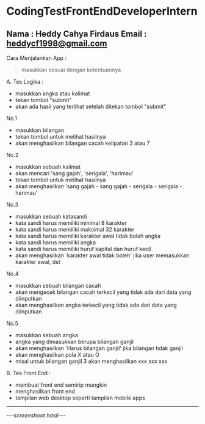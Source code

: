 # CodingTestFrontEndDeveloperIntern
Nama : Heddy Cahya Firdaus
Email : heddycf1998@gmail.com
-------------------------------------------
Cara Menjalankan App : 
> masukkan sesuai dengan ketentuannya

A. Tes Logika :
- masukkan angka atau kalimat
- tekan tombol "submit"
- akan ada hasil yang terlihat setelah ditekan tombol "submit"

No.1
- masukkan bilangan
- tekan tombol untuk melihat hasilnya
- akan menghasilkan bilangan cacah kelipatan 3 atau 7

No.2
- masukkan sebuah kalimat
- akan mencari 'sang gajah', 'serigala', 'harimau'
- tekan tombol untuk melihat hasilnya
- akan menghasilkan 'sang gajah - sang gajah - serigala - serigala - harimau'

No.3
- masukkan sebuah katasandi
- kata sandi harus memiliki minimal 8 karakter
- kata sandi harus memiliki maksimal 32 karakter
- kata sandi harus memiliki karakter awal tidak boleh angka
- kata sandi harus memiliki angka
- kata sandi harus memiliki huruf kapital dan huruf kecil
- akan menghasilkan 'karakter awal tidak boleh' jika user memasukkan karakter awal, dst

No.4
- masukkan sebuah bilangan cacah
- akan mengecek bilangan cacah terkecil yang tidak ada dari data yang diinputkan
- akan menghasilkan angka terkecil yang tidak ada dari data yang diinputkan

No.5
- masukkan sebuah angka
- angka yang dimasukkan berupa bilangan ganjil
- akan menghasilkan 'Harus bilangan ganjil' jika bilangan tidak ganjil
- akan menghasilkan pola X atau O
- misal untuk bilangan ganjil 3 akan menghasilkan xxx xxx xxx

B. Tes Front End :
- membuat front end semirip mungkin
- menghasilkan front end
- tampilan web desktop seperti tampilan mobile apps
-------------------------------------------

---*screenshoot hasil*---
